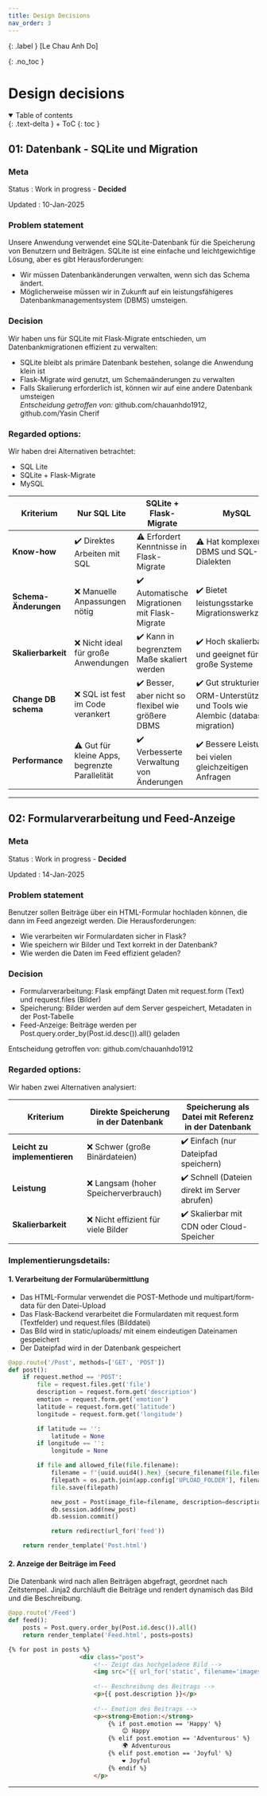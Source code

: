```yaml
---
title: Design Decisions
nav_order: 3
---
```


{: .label }
[Le Chau Anh Do]

{: .no_toc }
# Design decisions

<details open markdown="block">
{: .text-delta }
<summary>Table of contents</summary>
+ ToC
{: toc }
</details>

## 01: Datenbank - SQLite und Migration

### Meta

Status
: Work in progress - **Decided**

Updated
: 10-Jan-2025

### Problem statement

Unsere Anwendung verwendet eine SQLite-Datenbank für die Speicherung von Benutzern und Beiträgen. SQLite ist eine einfache und leichtgewichtige Lösung, aber es gibt Herausforderungen:
- Wir müssen Datenbankänderungen verwalten, wenn sich das Schema ändert.
- Möglicherweise müssen wir in Zukunft auf ein leistungsfähigeres Datenbankmanagementsystem (DBMS) umsteigen.

### Decision

Wir haben uns für SQLite mit Flask-Migrate entschieden, um Datenbankmigrationen effizient zu verwalten:
- SQLite bleibt als primäre Datenbank bestehen, solange die Anwendung klein ist
- Flask-Migrate wird genutzt, um Schemaänderungen zu verwalten
- Falls Skalierung erforderlich ist, können wir auf eine andere Datenbank umsteigen <br>
*Entscheidung getroffen von:* github.com/chauanhdo1912, github.com/Yasin Cherif

### Regarded options:

Wir haben drei Alternativen betrachtet:

+ SQL Lite
+ SQLite + Flask-Migrate
+ MySQL

| Kriterium            | Nur SQL Lite                          | SQLite + Flask-Migrate                     | MySQL                                      |
|----------------------|------------------------------------|-------------------------------------------|-------------------------------------------|
| **Know-how**        | ✔️ Direktes Arbeiten mit SQL       | ⚠️ Erfordert Kenntnisse in Flask-Migrate | ⚠️ Hat komplexeren DBMS und SQL-Dialekten |
| **Schema-Änderungen** | ❌ Manuelle Anpassungen nötig     | ✔️ Automatische Migrationen mit Flask-Migrate | ✔️ Bietet leistungsstarke Migrationswerkzeuge |
| **Skalierbarkeit**  | ❌ Nicht ideal für große Anwendungen | ✔️ Kann in begrenztem Maße skaliert werden | ✔️ Hoch skalierbar und geeignet für große Systeme |
| **Change DB schema** | ❌ SQL ist fest im Code verankert  | ✔️ Besser, aber nicht so flexibel wie größere DBMS | ✔️ Gut strukturiert mit ORM-Unterstützung und Tools wie Alembic (database migration) |
| **Performance**      | ⚠️ Gut für kleine Apps, begrenzte Parallelität | ✔️ Verbesserte Verwaltung von Änderungen | ✔️ Bessere Leistung bei vielen gleichzeitigen Anfragen |

---

## 02: Formularverarbeitung und Feed-Anzeige

### Meta

Status
: Work in progress - **Decided**

Updated
: 14-Jan-2025

### Problem statement

Benutzer sollen Beiträge über ein HTML-Formular hochladen können, die dann im Feed angezeigt werden. Die Herausforderungen:
+ Wie verarbeiten wir Formulardaten sicher in Flask?
+ Wie speichern wir Bilder und Text korrekt in der Datenbank?
+ Wie werden die Daten im Feed effizient geladen?

### Decision

+ Formularverarbeitung: Flask empfängt Daten mit request.form (Text) und request.files (Bilder)
+ Speicherung: Bilder werden auf dem Server gespeichert, Metadaten in der Post-Tabelle
+ Feed-Anzeige: Beiträge werden per Post.query.order_by(Post.id.desc()).all() geladen <br>

Entscheidung getroffen von: github.com/chauanhdo1912 

### Regarded options:

Wir haben zwei Alternativen analysiert:

| Kriterium            | Direkte Speicherung in der Datenbank | Speicherung als Datei mit Referenz in der Datenbank |
|----------------------|-----------------------------------|-------------------------------------------------|
| **Leicht zu implementieren** | ❌ Schwer (große Binärdateien) | ✔️ Einfach (nur Dateipfad speichern) |
| **Leistung**          | ❌ Langsam (hoher Speicherverbrauch) | ✔️ Schnell (Dateien direkt im Server abrufen) |
| **Skalierbarkeit**    | ❌ Nicht effizient für viele Bilder | ✔️ Skalierbar mit CDN oder Cloud-Speicher |

### Implementierungsdetails:

#### 1. Verarbeitung der Formularübermittlung

+ Das HTML-Formular verwendet die POST-Methode und multipart/form-data für den Datei-Upload
+ Das Flask-Backend verarbeitet die Formulardaten mit request.form (Textfelder) und request.files (Bilddatei)
+ Das Bild wird in static/uploads/ mit einem eindeutigen Dateinamen gespeichert
+ Der Dateipfad wird in der Datenbank gespeichert

```python
@app.route('/Post', methods=['GET', 'POST'])
def post():
    if request.method == 'POST':
        file = request.files.get('file')
        description = request.form.get('description')
        emotion = request.form.get('emotion')
        latitude = request.form.get('latitude')  
        longitude = request.form.get('longitude')

        if latitude == '':
            latitude = None
        if longitude == '':
            longitude = None

        if file and allowed_file(file.filename):
            filename = f"{uuid.uuid4().hex}_{secure_filename(file.filename)}"
            filepath = os.path.join(app.config['UPLOAD_FOLDER'], filename)
            file.save(filepath)

            new_post = Post(image_file=filename, description=description, emotion=emotion, latitude=latitude, longitude=longitude)
            db.session.add(new_post)
            db.session.commit()

            return redirect(url_for('feed'))

    return render_template('Post.html')
```
#### 2. Anzeige der Beiträge im Feed
Die Datenbank wird nach allen Beiträgen abgefragt, geordnet nach Zeitstempel. Jinja2 durchläuft die Beiträge und rendert dynamisch das Bild und die Beschreibung.

```python
@app.route('/Feed')
def feed():
    posts = Post.query.order_by(Post.id.desc()).all()
    return render_template('Feed.html', posts=posts)
```

```html
{% for post in posts %}
                    <div class="post">
                        <!-- Zeigt das hochgeladene Bild -->
                        <img src="{{ url_for('static', filename='images/' + post.image_file) }}" alt="Travel Photo" width="300"><br>
                        
                        <!-- Beschreibung des Beitrags -->
                        <p>{{ post.description }}</p>
                        
                        <!-- Emotion des Beitrags -->
                        <p><strong>Emotion:</strong>
                            {% if post.emotion == 'Happy' %}
                                😊 Happy
                            {% elif post.emotion == 'Adventurous' %}
                                🌍 Adventurous
                            {% elif post.emotion == 'Joyful' %}
                                ❤️ Joyful
                            {% endif %}
                        </p>
```
---
